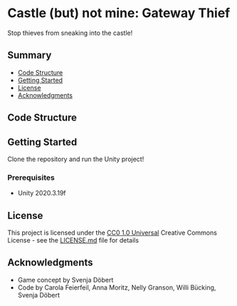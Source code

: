# Castle (but) not mine: Gateway Thief

Stop thieves from sneaking into the castle! 

## Summary
  - [Code Structure](#code-structure)
  - [Getting Started](#getting-started)
  - [License](#license)
  - [Acknowledgments](#acknowledgments)

## Code Structure


## Getting Started

Clone the repository and run the Unity project!

### Prerequisites

- Unity 2020.3.19f


## License

This project is licensed under the [CC0 1.0 Universal](LICENSE.md)
Creative Commons License - see the [LICENSE.md](LICENSE.md) file for
details

## Acknowledgments

  - Game concept by Svenja Döbert
  - Code by Carola Feierfeil, Anna Moritz, Nelly Granson, Willi Bücking, Svenja Döbert

